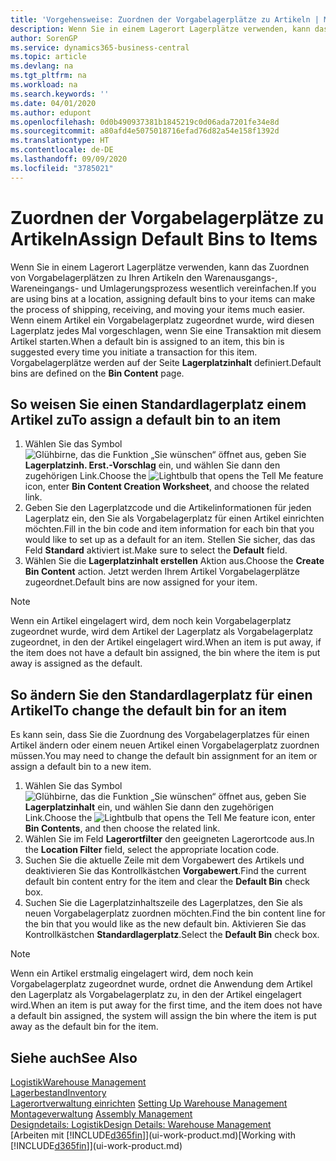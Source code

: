 ```yaml
---
title: 'Vorgehensweise: Zuordnen der Vorgabelagerplätze zu Artikeln | Microsoft Docs'
description: Wenn Sie in einem Lagerort Lagerplätze verwenden, kann das Zuordnen von Vorgabelagerplätzen zu Ihren Artikeln den Warenausgangs-, Wareneingangs- und Umlagerungsprozess wesentlich vereinfachen. Wenn einem Artikel ein Vorgabelagerplatz zugeordnet wurde, wird diesen Lagerplatz jedes Mal vorgeschlagen, wenn Sie eine Transaktion mit diesem Artikel starten.
author: SorenGP
ms.service: dynamics365-business-central
ms.topic: article
ms.devlang: na
ms.tgt_pltfrm: na
ms.workload: na
ms.search.keywords: ''
ms.date: 04/01/2020
ms.author: edupont
ms.openlocfilehash: 0d0b490937381b1845219c0d06ada7201fe34e8d
ms.sourcegitcommit: a80afd4e5075018716efad76d82a54e158f1392d
ms.translationtype: HT
ms.contentlocale: de-DE
ms.lasthandoff: 09/09/2020
ms.locfileid: "3785021"
---
```

# <a name="assign-default-bins-to-items"></a><span data-ttu-id="7402d-104">Zuordnen der Vorgabelagerplätze zu Artikeln</span><span class="sxs-lookup"><span data-stu-id="7402d-104">Assign Default Bins to Items</span></span>
<span data-ttu-id="7402d-105">Wenn Sie in einem Lagerort Lagerplätze verwenden, kann das Zuordnen von Vorgabelagerplätzen zu Ihren Artikeln den Warenausgangs-, Wareneingangs- und Umlagerungsprozess wesentlich vereinfachen.</span><span class="sxs-lookup"><span data-stu-id="7402d-105">If you are using bins at a location, assigning default bins to your items can make the process of shipping, receiving, and moving your items much easier.</span></span> <span data-ttu-id="7402d-106">Wenn einem Artikel ein Vorgabelagerplatz zugeordnet wurde, wird diesen Lagerplatz jedes Mal vorgeschlagen, wenn Sie eine Transaktion mit diesem Artikel starten.</span><span class="sxs-lookup"><span data-stu-id="7402d-106">When a default bin is assigned to an item, this bin is suggested every time you initiate a transaction for this item.</span></span> <span data-ttu-id="7402d-107">Vorgabelagerplätze werden auf der Seite **Lagerplatzinhalt** definiert.</span><span class="sxs-lookup"><span data-stu-id="7402d-107">Default bins are defined on the **Bin Content** page.</span></span>  

## <a name="to-assign-a-default-bin-to-an-item"></a><span data-ttu-id="7402d-108">So weisen Sie einen Standardlagerplatz einem Artikel zu</span><span class="sxs-lookup"><span data-stu-id="7402d-108">To assign a default bin to an item</span></span>
1.  <span data-ttu-id="7402d-109">Wählen Sie das Symbol ![Glühbirne, das die Funktion „Sie wünschen“ öffnet](media/ui-search/search_small.png "Was möchten Sie tun?") aus, geben Sie **Lagerplatzinh. Erst.-Vorschlag** ein, und wählen Sie dann den zugehörigen Link.</span><span class="sxs-lookup"><span data-stu-id="7402d-109">Choose the ![Lightbulb that opens the Tell Me feature](media/ui-search/search_small.png "Tell me what you want to do") icon, enter **Bin Content Creation Worksheet**, and choose the related link.</span></span>  
2.  <span data-ttu-id="7402d-110">Geben Sie den Lagerplatzcode und die Artikelinformationen für jeden Lagerplatz ein, den Sie als Vorgabelagerplatz für einen Artikel einrichten möchten.</span><span class="sxs-lookup"><span data-stu-id="7402d-110">Fill in the bin code and item information for each bin that you would like to set up as a default for an item.</span></span> <span data-ttu-id="7402d-111">Stellen Sie sicher, das das Feld **Standard** aktiviert ist.</span><span class="sxs-lookup"><span data-stu-id="7402d-111">Make sure to select the **Default** field.</span></span>  
3.  <span data-ttu-id="7402d-112">Wählen Sie die **Lagerplatzinhalt erstellen** Aktion aus.</span><span class="sxs-lookup"><span data-stu-id="7402d-112">Choose the **Create Bin Content** action.</span></span> <span data-ttu-id="7402d-113">Jetzt werden Ihrem Artikel Vorgabelagerplätze zugeordnet.</span><span class="sxs-lookup"><span data-stu-id="7402d-113">Default bins are now assigned for your item.</span></span>  

> [!NOTE]  
>  <span data-ttu-id="7402d-114">Wenn ein Artikel eingelagert wird, dem noch kein Vorgabelagerplatz zugeordnet wurde, wird dem Artikel der Lagerplatz als Vorgabelagerplatz zugeordnet, in den der Artikel eingelagert wird.</span><span class="sxs-lookup"><span data-stu-id="7402d-114">When an item is put away, if the item does not have a default bin assigned, the bin where the item is put away is assigned as the default.</span></span>  

## <a name="to-change-the-default-bin-for-an-item"></a><span data-ttu-id="7402d-115">So ändern Sie den Standardlagerplatz für einen Artikel</span><span class="sxs-lookup"><span data-stu-id="7402d-115">To change the default bin for an item</span></span>  
<span data-ttu-id="7402d-116">Es kann sein, dass Sie die Zuordnung des Vorgabelagerplatzes für einen Artikel ändern oder einem neuen Artikel einen Vorgabelagerplatz zuordnen müssen.</span><span class="sxs-lookup"><span data-stu-id="7402d-116">You may need to change the default bin assignment for an item or assign a default bin to a new item.</span></span>    
1.  <span data-ttu-id="7402d-117">Wählen Sie das Symbol ![Glühbirne, das die Funktion „Sie wünschen“ öffnet](media/ui-search/search_small.png "Was möchten Sie tun?") aus, geben Sie **Lagerplatzinhalt** ein, und wählen Sie dann den zugehörigen Link.</span><span class="sxs-lookup"><span data-stu-id="7402d-117">Choose the ![Lightbulb that opens the Tell Me feature](media/ui-search/search_small.png "Tell me what you want to do") icon, enter **Bin Contents**, and then choose the related link.</span></span>  
2.  <span data-ttu-id="7402d-118">Wählen Sie im Feld **Lagerortfilter** den geeigneten Lagerortcode aus.</span><span class="sxs-lookup"><span data-stu-id="7402d-118">In the **Location Filter** field, select the appropriate location code.</span></span>  
3.  <span data-ttu-id="7402d-119">Suchen Sie die aktuelle Zeile mit dem Vorgabewert des Artikels und deaktivieren Sie das Kontrollkästchen **Vorgabewert**.</span><span class="sxs-lookup"><span data-stu-id="7402d-119">Find the current default bin content entry for the item and clear the **Default Bin** check box.</span></span>  
4.  <span data-ttu-id="7402d-120">Suchen Sie die Lagerplatzinhaltszeile des Lagerplatzes, den Sie als neuen Vorgabelagerplatz zuordnen möchten.</span><span class="sxs-lookup"><span data-stu-id="7402d-120">Find the bin content line for the bin that you would like as the new default bin.</span></span> <span data-ttu-id="7402d-121">Aktivieren Sie das Kontrollkästchen **Standardlagerplatz**.</span><span class="sxs-lookup"><span data-stu-id="7402d-121">Select the **Default Bin** check box.</span></span>  

> [!NOTE]  
>  <span data-ttu-id="7402d-122">Wenn ein Artikel erstmalig eingelagert wird, dem noch kein Vorgabelagerplatz zugeordnet wurde, ordnet die Anwendung dem Artikel den Lagerplatz als Vorgabelagerplatz zu, in den der Artikel eingelagert wird.</span><span class="sxs-lookup"><span data-stu-id="7402d-122">When an item is put away for the first time, and the item does not have a default bin assigned, the system will assign the bin where the item is put away as the default bin for the item.</span></span>  

## <a name="see-also"></a><span data-ttu-id="7402d-123">Siehe auch</span><span class="sxs-lookup"><span data-stu-id="7402d-123">See Also</span></span>  
[<span data-ttu-id="7402d-124">Logistik</span><span class="sxs-lookup"><span data-stu-id="7402d-124">Warehouse Management</span></span>](warehouse-manage-warehouse.md)  
[<span data-ttu-id="7402d-125">Lagerbestand</span><span class="sxs-lookup"><span data-stu-id="7402d-125">Inventory</span></span>](inventory-manage-inventory.md)  
<span data-ttu-id="7402d-126">[Lagerortverwaltung einrichten](warehouse-setup-warehouse.md)   </span><span class="sxs-lookup"><span data-stu-id="7402d-126">[Setting Up Warehouse Management](warehouse-setup-warehouse.md)   </span></span>  
<span data-ttu-id="7402d-127">[Montageverwaltung](assembly-assemble-items.md)  </span><span class="sxs-lookup"><span data-stu-id="7402d-127">[Assembly Management](assembly-assemble-items.md)  </span></span>  
[<span data-ttu-id="7402d-128">Designdetails: Logistik</span><span class="sxs-lookup"><span data-stu-id="7402d-128">Design Details: Warehouse Management</span></span>](design-details-warehouse-management.md)  
<span data-ttu-id="7402d-129">[Arbeiten mit [!INCLUDE[d365fin](includes/d365fin_md.md)]](ui-work-product.md)</span><span class="sxs-lookup"><span data-stu-id="7402d-129">[Working with [!INCLUDE[d365fin](includes/d365fin_md.md)]](ui-work-product.md)</span></span>
